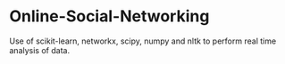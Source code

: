 # Online-Social-Networking
Use of scikit-learn, networkx, scipy, numpy and nltk to perform real time analysis of data.
